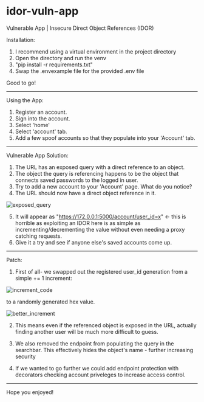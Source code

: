 # idor-vuln-app
Vulnerable App | Insecure Direct Object References (IDOR)

Installation:

1. I recommend using a virtual environment in the project directory
2. Open the directory and run the venv
3. "pip install -r requirements.txt"
4. Swap the .envexample file for the provided .env file

Good to go!

____________________________________________________________________


Using the App:

1. Register an account.
2. Sign into the account.
3. Select 'home'
4. Select 'account' tab.
5. Add a few spoof accounts so that they populate into your 'Account' tab.

____________________________________________________________________


Vulnerable App Solution:

1. The URL has an exposed query with a direct reference to an object.
2. The object the query is referencing happens to be the object that connects saved passwords to 
       the logged in user.
3. Try to add a new account to your 'Account' page. What do you notice?
4. The URL should now have a direct object reference in it.

![exposed_query](https://user-images.githubusercontent.com/91342671/163654433-296dc4a2-38fb-41b8-86f6-e6ab74b3fe7d.jpg)

5. It will appear as "https://172.0.0.1:5000/account/user_id=x" <- this is horrible as exploiting an IDOR here
       is as simple as incrementing/decrementing the value without even needing a proxy catching requests.
4. Give it a try and see if anyone else's saved accounts come up.

____________________________________________________________________


Patch:

1. First of all- we swapped out the registered user_id generation from a simple += 1 increment:

![increment_code](https://user-images.githubusercontent.com/91342671/163654412-115ed502-b399-4698-8789-76804a1ac7e8.jpg)

to a randomly generated hex value.

![better_increment](https://user-images.githubusercontent.com/91342671/163654521-77578208-7349-4469-84f8-f0d534d13f5a.jpg)

2. This means even if the referenced object is exposed in the URL,
actually finding another user will be much more difficult to guess.

3. We also removed the endpoint from populating the query in the searchbar. 
       This effectively hides the object's name - further increasing security
       
4. If we wanted to go further we could add endpoint protection with decorators checking account priveleges to increase access control.

____________________________________________________________________


Hope you enjoyed!
